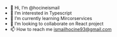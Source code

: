 - 👋 Hi, I’m @hocineismail
- 👀 I’m interested in Typescript
- 🌱 I’m currently learning Mircorservices
- 💞️ I’m looking to collaborate on React project
- 📫 How to reach me ismailhocine93@gmail.com

<!---
hocineismail/hocineismail is a ✨ special ✨ repository because its `README.md` (this file) appears on your GitHub profile.
You can click the Preview link to take a look at your changes.
--->
